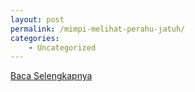 ```yaml
---
layout: post
permalink: /mimpi-melihat-perahu-jatuh/
categories:
    - Uncategorized
---
```


[Baca Selengkapnya](/10)